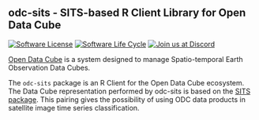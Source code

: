 ## odc-sits - SITS-based R Client Library for Open Data Cube

<!-- badges: start -->

[![Software
License](https://img.shields.io/badge/license-MIT-green)](https://github.com/brazil-data-cube/odc-sits/blob/master/LICENSE)
[![Software Life
Cycle](https://img.shields.io/badge/lifecycle-experimental-orange.svg)](https://www.tidyverse.org/lifecycle/#experimental)
[![Join us at
Discord](https://img.shields.io/discord/689541907621085198?logo=discord&logoColor=ffffff&color=7389D8)](https://discord.com/channels/689541907621085198#)

<!-- badges: end -->

[Open Data Cube](https://www.opendatacube.org/) is a system designed to manage Spatio-temporal Earth Observation Data Cubes. 

The `odc-sits` package is an R Client for the Open Data Cube ecosystem. The Data Cube representation performed by odc-sits is based on the [SITS package](https://github.com/e-sensing/sits). This pairing gives the possibility of using ODC data products in satellite image time series classification.
